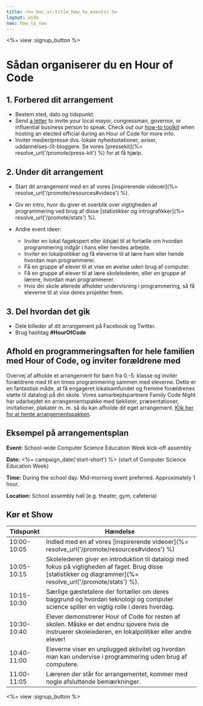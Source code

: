 ```yaml
---
title: <%= hoc_s(:title_how_to_events) %>
layout: wide
nav: how_to_nav
---
```

<%= view :signup_button %>

# Sådan organiserer du en Hour of Code

## 1. Forbered dit arrangement

- Bestem sted, dato og tidspunkt.
- Send [a letter](https://hourofcode.com/promote/resources#sample-emails) to invite your local mayor, congressman, governor, or influential business person to speak. Check out our [how-to toolkit](%=localized_file('/files/elected-official.pdf')%) when hosting an elected official during an Hour of Code for more info.
- Inviter medier/presse dvs. lokale nyhedsstationer, aviser, uddannelses-/it-bloggere. Se vores [pressekit](%= resolve_url('/promote/press-kit') %) for at få hjælp.

## 2. Under dit arrangement

- Start dit arrangement med en af vores [inspirerende videoer](%= resolve_url('/promote/resources#videos') %).
- Giv en intro, hvor du giver et overblik over vigtigheden af programmering ved brug af disse [statistikker og intrografikker](%= resolve_url('/promote/stats') %).   
      
    
- Andre event ideer: 
    - Inviter en lokal fagekspert eller ildsjæl til at fortælle om hvordan programmering indgår i hans eller hendes arbejde.
    - Inviter en lokalpolitiker og få eleverne til at lære ham eller hende hvordan man programmerer.
    - Få en gruppe af elever til at vise en øvelse uden brug af computer.
    - Få en gruppe af elever til at lære skolelederen, eller en gruppe af lærere, hvordan man programmerer.
    - Hvis din skole allerede afholder undervisning i programmering, så få eleverne til at vise deres projekter frem.

## 3. Del hvordan det gik

- Dele billeder af dit arrangement på Facebook og Twitter. 
- Brug hashtag **#HourOfCode**

## Afhold en programmeringsaften for hele familien med Hour of Code, og inviter forældrene med

Overvej af afholde et arrangement for børn fra 0.-5. klasse og invitér forældrene med til en times programmering sammen med eleverne. Dette er en fantastisk måde, at få engageret lokalsamfundet og fremme forældrenes støtte til datalogi på din skole. Vores samarbejdspartnere Family Code Night har udarbejdet en arrangementspakke med tjeklister, præsentationer, invitationer, plakater m. m. så du kan afholde dit eget arrangement. [ Klik her for at hente arrangementspakken](http://www.familycodenight.org/DownloadCodeDotOrg.html).

## Eksempel på arrangementsplan

**Event:** School-wide Computer Science Education Week kick-off assembly

**Date:** <%= campaign_date('start-short') %> (start of Computer Science Education Week)

**Time:** During the school day. Mid-morning event preferred. Approximately 1 hour.

**Location:** School assembly hall (e.g. theater, gym, cafeteria)   
  


## Kør et Show

| Tidspunkt   | Hændelse                                                                                                                                                        |
| ----------- | --------------------------------------------------------------------------------------------------------------------------------------------------------------- |
| 10:00-10:05 | Indled med en af vores [inspirerende videoer](%= resolve_url('/promote/resources#videos') %)                                                                    |
| 10:05-10:15 | Skolelederen giver en introduktion til datalogi med fokus på vigtigheden af faget. Brug disse [statistikker og diagrammer](%= resolve_url('/promote/stats') %). |
| 10:15-10:30 | Særlige gæstetalere der fortæller om deres baggrund og hvordan teknologi og computer science spiller en vigtig rolle i deres hverdag.                           |
| 10:30-10:40 | Elever demonstrerer Hour of Code for resten af skolen. Måske er det endnu sjovere hvis de instruerer skolelederen, en lokalpolitiker eller andre elever!        |
| 10:40-11:00 | Eleverne viser en unplugged aktivitet og hvordan man kan undervise i programmering uden brug af computere.                                                      |
| 11:00-11:05 | Læreren der står for arrangementet, kommer med nogle afsluttende bemærkninger.                                                                                  |

<%= view :signup_button %>